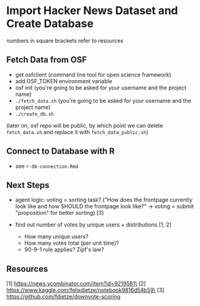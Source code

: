 # Import Hacker News Dataset and Create Database

numbers in square brackets refer to resources


## Fetch Data from OSF

* get osfclient (command line tool for open science framework)
* add OSF_TOKEN environment variable
* osf init (you're going to be asked for your username and the project name)
* `./fetch_data.sh` (you're going to be asked for your username and the project name)
* `./create_db.sh`

(later on, osf repo will be public, by which point we can delete `fetch_data.sh` and replace it with `fetch_data_public.sh`)


## Connect to Database with R

* see `r-db-connection.Rmd`


## Next Steps

* agent logic: voting = sorting task? ("How does the frontpage currently look like and how SHOULD the frontpage look like?" -> voting = submit "proposition" for better sorting) [3]
* find out number of votes by unique users + distributions [1, 2]

    * How many unique users? 
    * How many votes total (per unit time)?
    * 90-9-1 rule applies? Zipf's law?  


## Resources

[1] https://news.ycombinator.com/item?id=9219581\
[2] https://www.kaggle.com/felixdietze/notebook9816d54b59\
[3] https://github.com/fdietze/downvote-scoring

